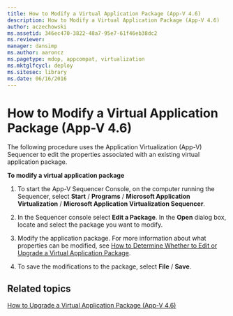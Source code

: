 ```yaml
---
title: How to Modify a Virtual Application Package (App-V 4.6)
description: How to Modify a Virtual Application Package (App-V 4.6)
author: aczechowski
ms.assetid: 346ec470-3822-48a7-95e7-61f46eb38dc2
ms.reviewer: 
manager: dansimp
ms.author: aaroncz
ms.pagetype: mdop, appcompat, virtualization
ms.mktglfcycl: deploy
ms.sitesec: library
ms.date: 06/16/2016
---
```



# How to Modify a Virtual Application Package (App-V 4.6)


The following procedure uses the Application Virtualization (App-V) Sequencer to edit the properties associated with an existing virtual application package.

**To modify a virtual application package**

1.  To start the App-V Sequencer Console, on the computer running the Sequencer, select **Start** / **Programs** / **Microsoft Application Virtualization** / **Microsoft Application Virtualization Sequencer**.

2.  In the Sequencer console select **Edit a Package**. In the **Open** dialog box, locate and select the package you want to modify.

3.  Modify the application package. For more information about what properties can be modified, see [How to Determine Whether to Edit or Upgrade a Virtual Application Package](how-to-determine-whether-to-edit-or-upgrade-a-virtual-application-package.md).

4.  To save the modifications to the package, select **File** / **Save**.

## Related topics


[How to Upgrade a Virtual Application Package (App-V 4.6)](how-to-upgrade-a-virtual-application-package--app-v-46-.md)

 

 





